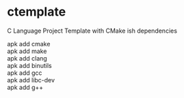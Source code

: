 # ctemplate
C Language Project Template with CMake
ish dependencies

apk add cmake  
apk add make  
apk add clang  
apk add binutils  
apk add gcc  
apk add libc-dev  
apk add g++  
